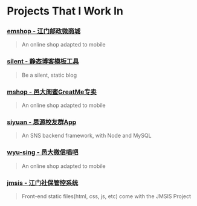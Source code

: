 # Projects That I Work In

### [emshop - 江门邮政微商城](projects/emshop/)

> An online shop adapted to mobile

### [silent - 静态博客模板工具](projects/silent/)

> Be a silent, static blog

### [mshop - 邑大闺蜜GreatMe专卖](projects/mshop/)

> An online shop adapted to mobile

### [siyuan - 思源校友群App](projects/siyuan/)

> An SNS backend framework, with Node and MySQL

### [wyu-sing - 邑大微信唱吧](projects/wyu-sing/)

> An online shop adapted to mobile

### [jmsis - 江门社保管控系统](projects/jmsis/)

> Front-end static files(html, css, js, etc) come with the JMSIS Project
